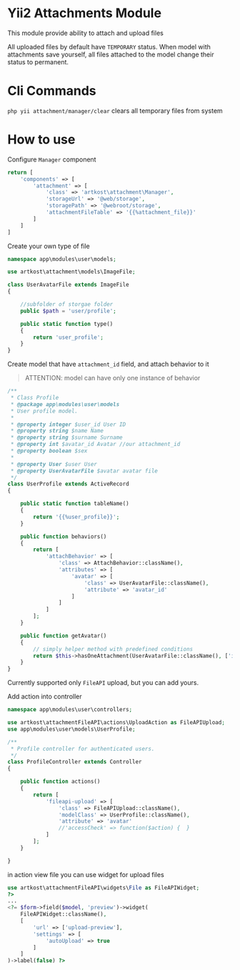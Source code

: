 # Yii2 Attachments Module
This module provide ability to attach and upload files

All uploaded files by default have  `TEMPORARY` status.
When model with attachments save yourself, all files attached to the model change their status to permanent.


# Cli Commands

`php yii attachment/manager/clear` clears all temporary files from system

# How to use

Configure `Manager` component

```php
return [
    'components' => [
        'attachment' => [
            'class' => 'artkost\attachment\Manager',
            'storageUrl' => '@web/storage',
            'storagePath' => '@webroot/storage',
            'attachmentFileTable' => '{{%attachment_file}}'
        ]
    ]
]
```

Create your own type of file
```php 
namespace app\modules\user\models;

use artkost\attachment\models\ImageFile;

class UserAvatarFile extends ImageFile
{

    //subfolder of storgae folder
    public $path = 'user/profile';

    public static function type()
    {
        return 'user_profile';
    }
}

```

Create model that have `attachment_id` field, and attach behavior to it
> ATTENTION: model can have only one instance of behavior

```php
/**
 * Class Profile
 * @package app\modules\user\models
 * User profile model.
 *
 * @property integer $user_id User ID
 * @property string $name Name
 * @property string $surname Surname
 * @property int $avatar_id Avatar //our attachment_id
 * @property boolean $sex
 *
 * @property User $user User
 * @property UserAvatarFile $avatar avatar file
 */
class UserProfile extends ActiveRecord
{

    public static function tableName()
    {
        return '{{%user_profile}}';
    }

    public function behaviors()
    {
        return [
            'attachBehavior' => [
                'class' => AttachBehavior::className(),
                'attributes' => [
                    'avatar' => [
                        'class' => UserAvatarFile::className(),
                        'attribute' => 'avatar_id'
                    ]
                ]
            ]
        ];
    }

    public function getAvatar()
    {
        // simply helper method with predefined conditions
        return $this->hasOneAttachment(UserAvatarFile::className(), ['id' => 'avatar_id']);
    }
}
```

Currently supported only `FileAPI` upload, but you can add yours.

Add action into controller
```php
namespace app\modules\user\controllers;

use artkost\attachmentFileAPI\actions\UploadAction as FileAPIUpload;
use app\modules\user\models\UserProfile;

/**
 * Profile controller for authenticated users.
 */
class ProfileController extends Controller
{

    public function actions()
    {
        return [
            'fileapi-upload' => [
                'class' => FileAPIUpload::className(),
                'modelClass' => UserProfile::className(),
                'attribute' => 'avatar'
                //'accessCheck' => function($action) {  }
            ]
        ];
    }

}
```

in action view file you can use widget for upload files

```php
use artkost\attachmentFileAPI\widgets\File as FileAPIWidget;
?>
...
<?= $form->field($model, 'preview')->widget(
    FileAPIWidget::className(),
    [
        'url' => ['upload-preview'],
        'settings' => [
            'autoUpload' => true
        ]
    ]
)->label(false) ?>
```
